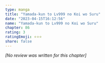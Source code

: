 ```yaml
---
type: manga
title: "Yamada-kun to Lv999 no Koi wo Suru"
date: "2023-04-15T16:12:56"
name: "Yamada-kun to Lv999 no Koi wo Suru"
chapter: 86
rating: 3
ratingEmoji: ⭐️⭐️⭐️
share: false
---
```


_[No review was written for this chapter]_
